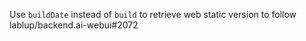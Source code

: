 Use `buildDate` instead of `build` to retrieve web static version to follow lablup/backend.ai-webui#2072

